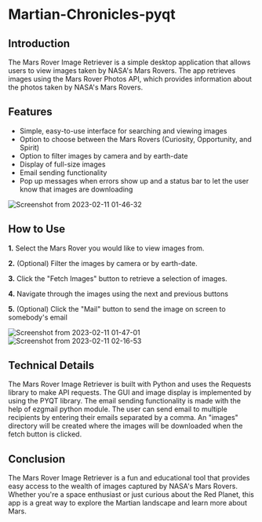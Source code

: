 # Martian-Chronicles-pyqt

## Introduction 

The Mars Rover Image Retriever is a simple desktop application that allows users to view images taken by NASA's Mars Rovers. The app retrieves images using the Mars Rover Photos API, which provides information about the photos taken by NASA's Mars Rovers.

## Features

* Simple, easy-to-use interface for searching and viewing images
* Option to choose between the Mars Rovers (Curiosity, Opportunity, and Spirit)
* Option to filter images by camera and by earth-date 
* Display of full-size images
* Email sending functionality
* Pop up messages when errors show up and a status bar to let the user know that images are downloading

![Screenshot from 2023-02-11 01-46-32](https://user-images.githubusercontent.com/115163471/218125406-7f496200-9d11-4a2d-9029-169cb41b98b9.png)

## How to Use

**1.** Select the Mars Rover you would like to view images from.

**2.** (Optional) Filter the images by camera or by earth-date.

**3.** Click the "Fetch Images" button to retrieve a selection of images.

**4.** Navigate through the images using the next and previous buttons

**5.** (Optional) Click the "Mail" button to send the image on screen to somebody's email

![Screenshot from 2023-02-11 01-47-01](https://user-images.githubusercontent.com/115163471/218126223-b5c985ef-9509-43bf-96f4-4b422a3c2295.png)
![Screenshot from 2023-02-11 02-16-53](https://user-images.githubusercontent.com/115163471/218127722-27a7f175-7680-4cf2-b2c7-39d0b3254d19.png)

## Technical Details

The Mars Rover Image Retriever is built with Python and uses the Requests library to make API requests. The GUI and image display is implemented by using the PYQT library. The email sending functionality is made with the help of ezgmail python module. The user can send email to multiple recipients by entering their emails separated by a comma. An "images" directory will be created where the images will be downloaded when the fetch button is clicked.

## Conclusion

The Mars Rover Image Retriever is a fun and educational tool that provides easy access to the wealth of images captured by NASA's Mars Rovers. Whether you're a space enthusiast or just curious about the Red Planet, this app is a great way to explore the Martian landscape and learn more about Mars.

